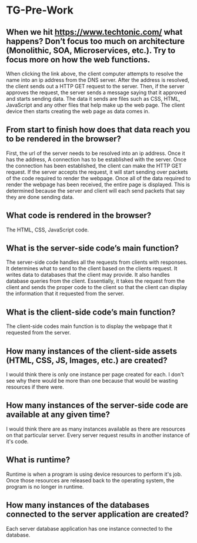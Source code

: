 # TG-Pre-Work

## When we hit https://www.techtonic.com/ what happens? Don’t focus too much on architecture (Monolithic, SOA, Microservices, etc.). Try to focus more on how the web functions.

When clicking the link above, the client computer attempts to resolve the name into an ip address from the DNS server. After the address is resolved, the client
sends out a HTTP GET request to the server. Then, if the server approves the request, the server sends a message saying that it approved and starts sending data. The data it sends are files such as CSS, HTML, JavaScript and any other files that help make up the web page. The client device then starts creating the
web page as data comes in.

## From start to finish how does that data reach you to be rendered in the browser?

First, the url of the server needs to be resolved into an ip address. Once it has the address, A connection has to be established with the server. Once the
connection has been established, the client can make the HTTP GET request. If the server accepts the request, it will start sending over packets of the code
required to render the webpage. Once all of the data required to render the webpage has been received, the entire page is displayed. This is determined because
the server and client will each send packets that say they are done sending data.

## What code is rendered in the browser?

The HTML, CSS, JavaScript code.

## What is the server-side code’s main function?

The server-side code handles all the requests from clients with responses. It determines what to send to the client based on the clients request. It writes data
to databases that the client may provide. It also handles database queries from the client. Essentially, it takes the request from the client and sends the proper code to the client so that the client can display the information that it requested from the server.

## What is the client-side code’s main function?

The client-side codes main function is to display the webpage that it requested from the server.

## How many instances of the client-side assets (HTML, CSS, JS, Images, etc.) are created?

I would think there is only one instance per page created for each. I don't see why there would be more than one because that would be wasting resources if there were.

## How many instances of the server-side code are available at any given time?

I would think there are as many instances available as there are resources on that particular server. Every server request results in another instance of it's code.

## What is runtime?

Runtime is when a program is using device resources to perform it's job. Once those resources are released back to the operating system, the program is no longer
in runtime.

## How many instances of the databases connected to the server application are created?

Each server database application has one instance connected to the database.

